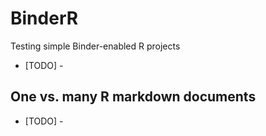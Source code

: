 # BinderR
Testing simple Binder-enabled R projects
- [TODO] -

## One vs. many R markdown documents
- \[TODO\] -
